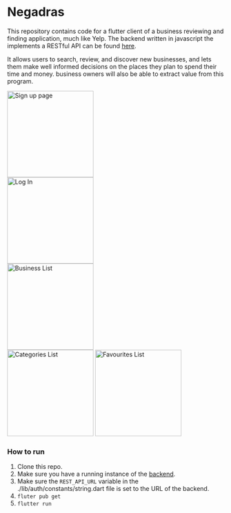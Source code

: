# Negadras

This repository contains code for a flutter client of a business reviewing and finding application, much like Yelp. The backend written in javascript the implements a RESTful API can be found [here](https://github.com/Aymen-Mohammednur/Negadras-Backend "Negadras Backend Link"). 

It allows users to search, review, and discover new businesses, and lets them make well informed decisions on the places they plan to spend their time and money. business owners will also be able to extract value from this program.


 <div class="row">
  <div class="column">
    <img src="https://i.imgur.com/yNX5ZM5.jpeg" alt="Sign up page " width="200"/>
  </div>
  <div class="column">
    <img src="https://i.imgur.com/Lk1Uaaj.jpeg" alt="Log In " width="200"/>
  </div>
  <div class="column">
    <img src="https://i.imgur.com/nj50tEP.jpeg" alt="Business List" width="200"/>
  </div>
</div> 



<img src="https://i.imgur.com/OH9I6IM.jpeg" alt="Categories List" width="200"/>
<img src="https://i.imgur.com/9jKRbTQ.jpeg" alt="Favourites List" width="200"/>


### How to run
1. Clone this repo.
2. Make sure you have a running instance of the [backend](https://github.com/Aymen-Mohammednur/Negadras-Backend "Negadras Backend Link").
3. Make sure the `REST_API_URL` variable in the ./lib/auth/constants/string.dart file is set to the URL of the backend.
4. `fluter pub get`
5. `flutter run`

